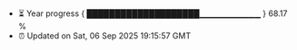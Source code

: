 - ⏳ Year progress { ████████████████████▁▁▁▁▁▁▁▁▁▁ } 68.17 %
- ⏰ Updated on Sat, 06 Sep 2025 19:15:57 GMT

